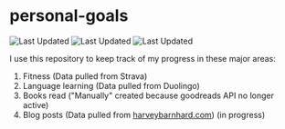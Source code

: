 # personal-goals
![Last Updated](https://img.shields.io/date/1613785429?color=FC4C02&label=Fitness%20Updated&logo=strava)
![Last Updated](https://img.shields.io/date/1613785429?color=7ac70c&label=Language%20Updated&logo=duolingo)
![Last Updated](https://img.shields.io/date/1613785429?color=e9e5cd&label=Books%20Updated&logo=goodreads)

I use this repository to keep track of my progress in these major areas:

1. Fitness (Data pulled from Strava)
2. Language learning (Data pulled from Duolingo)
3. Books read ("Manually" created because goodreads API no longer active)
4. Blog posts (Data pulled from [harveybarnhard.com](https://harveybarnhard.com)) (in progress)
